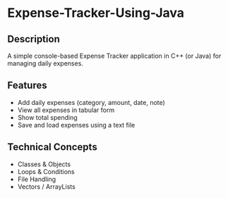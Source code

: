 # Expense-Tracker-Using-Java

## Description
A simple console-based Expense Tracker application in C++ (or Java) for managing daily expenses.

## Features
- Add daily expenses (category, amount, date, note)
- View all expenses in tabular form
- Show total spending
- Save and load expenses using a text file

## Technical Concepts
- Classes & Objects
- Loops & Conditions
- File Handling
- Vectors / ArrayLists
